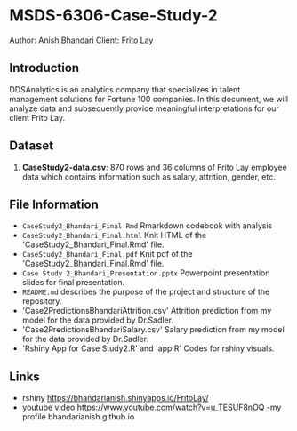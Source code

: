 # MSDS-6306-Case-Study-2

Author: Anish Bhandari 
Client: Frito Lay


## Introduction 

DDSAnalytics is an analytics company that specializes in talent management solutions for Fortune 100 companies. In this document, we will analyze data and subsequently provide meaningful interpretations for our client Frito Lay.

## Dataset

1. **CaseStudy2-data.csv**: 870 rows and 36 columns of Frito Lay employee data which contains information such as salary, attrition, gender, etc.

## File Information 

- `CaseStudy2_Bhandari_Final.Rmd` Rmarkdown codebook with analysis
- `CaseStudy2_Bhandari_Final.html` Knit HTML of the 'CaseStudy2_Bhandari_Final.Rmd' file. 
- `CaseStudy2_Bhandari_Final.pdf` Knit pdf of the 'CaseStudy2_Bhandari_Final.Rmd' file. 
- `Case Study 2_Bhandari_Presentation.pptx` Powerpoint presentation slides for final presentation.
- `README.md` describes the purpose of the project and structure of the repository.
- 'Case2PredictionsBhandariAttrition.csv' Attrition prediction from my model for the data provided by Dr.Sadler.
- 'Case2PredictionsBhandariSalary.csv' Salary prediction from my model for the data provided by Dr.Sadler.
- 'Rshiny App for Case Study2.R' and 'app.R' Codes for rshiny visuals.

## Links
- rshiny
https://bhandarianish.shinyapps.io/FritoLay/
- youtube video
https://www.youtube.com/watch?v=u_TESUF8nOQ
-my profile
bhandarianish.github.io 

